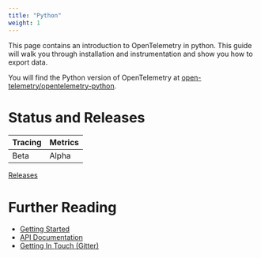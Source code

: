 ```yaml
---
title: "Python"
weight: 1
---
```


This page contains an introduction to OpenTelemetry in python. This guide will walk you through installation and instrumentation and show you how to export data.

You will find the Python version of OpenTelemetry at [open-telemetry/opentelemetry-python](https://github.com/open-telemetry/opentelemetry-python).

# Status and Releases

| Tracing | Metrics |
| ------- | ------- |
| Beta    | Alpha   |

[Releases](https://github.com/open-telemetry/opentelemetry-python/releases)

# Further Reading

- [Getting Started](https://opentelemetry-python.readthedocs.io/en/stable/getting-started.html)
- [API Documentation](https://opentelemetry-python.readthedocs.io/)
- [Getting In Touch (Gitter)](https://gitter.im/open-telemetry/opentelemetry-python)
